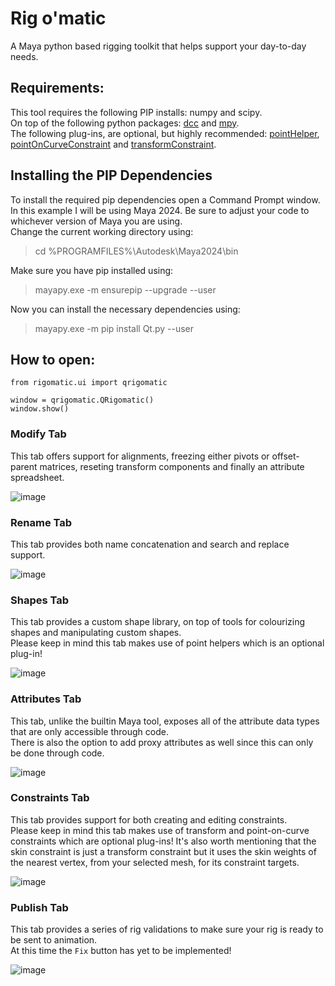 # Rig o'matic  
A Maya python based rigging toolkit that helps support your day-to-day needs.  

## Requirements:
This tool requires the following PIP installs: numpy and scipy.  
On top of the following python packages: [dcc](https://github.com/bhsingleton/dcc) and [mpy](https://github.com/bhsingleton/mpy).  
The following plug-ins, are optional, but highly recommended: [pointHelper](https://github.com/bhsingleton/PointHelper), [pointOnCurveConstraint](https://github.com/bhsingleton/PointOnCurveConstraint) and [transformConstraint](https://github.com/bhsingleton/TransformConstraint).  

## Installing the PIP Dependencies
To install the required pip dependencies open a Command Prompt window.  
In this example I will be using Maya 2024. Be sure to adjust your code to whichever version of Maya you are using.  
Change the current working directory using:  
> cd %PROGRAMFILES%\Autodesk\Maya2024\bin  

Make sure you have pip installed using:  
> mayapy.exe -m ensurepip --upgrade --user  

Now you can install the necessary dependencies using:  
> mayapy.exe -m pip install Qt.py --user  

## How to open:

```
from rigomatic.ui import qrigomatic

window = qrigomatic.QRigomatic()
window.show()
```

### Modify Tab  
This tab offers support for alignments, freezing either pivots or offset-parent matrices, reseting transform components and finally an attribute spreadsheet.  
  
![image](https://github.com/bhsingleton/rigomatic/assets/11181168/5a2dd892-89e9-4c47-a918-4424cf83bf04)

### Rename Tab  
This tab provides both name concatenation and search and replace support.  
  
![image](https://github.com/bhsingleton/rigomatic/assets/11181168/20f8ac57-a837-414a-85af-1332da5e95e6)

### Shapes Tab  
This tab provides a custom shape library, on top of tools for colourizing shapes and manipulating custom shapes.  
Please keep in mind this tab makes use of point helpers which is an optional plug-in!
  
![image](https://github.com/bhsingleton/rigomatic/assets/11181168/f8e026c3-41be-4c2b-8089-34d525a3edd0)

### Attributes Tab  
This tab, unlike the builtin Maya tool, exposes all of the attribute data types that are only accessible through code.  
There is also the option to add proxy attributes as well since this can only be done through code.  
  
![image](https://github.com/bhsingleton/rigomatic/assets/11181168/bb1b748e-927a-48a5-8cb8-86d6d0887e29)

### Constraints Tab  
This tab provides support for both creating and editing constraints.  
Please keep in mind this tab makes use of transform and point-on-curve constraints which are optional plug-ins! 
It's also worth mentioning that the skin constraint is just a transform constraint but it uses the skin weights of the nearest vertex, from your selected mesh, for its constraint targets.
  
![image](https://github.com/bhsingleton/rigomatic/assets/11181168/bce3cca1-8d27-44be-976d-5c00b1f94520)

### Publish Tab  
This tab provides a series of rig validations to make sure your rig is ready to be sent to animation.  
At this time the `Fix` button has yet to be implemented!  
  
![image](https://github.com/bhsingleton/rigomatic/assets/11181168/42a3484c-453e-46de-8f0f-bb90ce12d47c)
